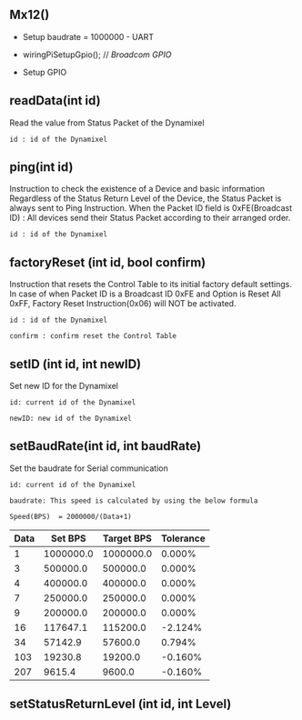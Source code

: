 ## Mx12() ##

- Setup baudrate = 1000000 - UART

- wiringPiSetupGpio();	// *Broadcom GPIO*

- Setup GPIO


## readData(int id) ##

Read the value from Status Packet of the Dynamixel

	id : id of the Dynamixel

## ping(int id) ##

Instruction to check the existence of a Device and basic information
Regardless of the Status Return Level of the Device, the Status Packet is always sent to Ping Instruction.
When the Packet ID field is 0xFE(Broadcast ID) : All devices send their Status Packet according to their arranged order.

	id : id of the Dynamixel	

## factoryReset (int id, bool confirm) ##

Instruction that resets the Control Table to its initial factory default settings.
In case of when Packet ID is a Broadcast ID 0xFE and Option is Reset All 0xFF, Factory Reset Instruction(0x06) will NOT be activated.	

	id : id of the Dynamixel
	
	confirm : confirm reset the Control Table

## setID (int id, int newID) ##

Set new ID for the Dynamixel
	
	id: current id of the Dynamixel

	newID: new id of the Dynamixel

## setBaudRate(int id, int baudRate) ##

Set the baudrate for Serial communication

	id: current id of the Dynamixel

	baudrate: This speed is calculated by using the below formula

	Speed(BPS)  = 2000000/(Data+1)

| Data | Set BPS | Target BPS | Tolerance |
|------|---------|------------|-----------|
|1|1000000.0|1000000.0|0.000%|
|3|500000.0|500000.0|0.000%|
|4|400000.0|400000.0|0.000%|
|7|250000.0|250000.0|0.000%|
|9|200000.0|200000.0|0.000%|
|16|117647.1|115200.0|-2.124%|
|34|57142.9|57600.0|0.794%|
|103|19230.8|19200.0|-0.160%|
|207|9615.4|9600.0|-0.160%|

## setStatusReturnLevel (int id, int Level) ##

